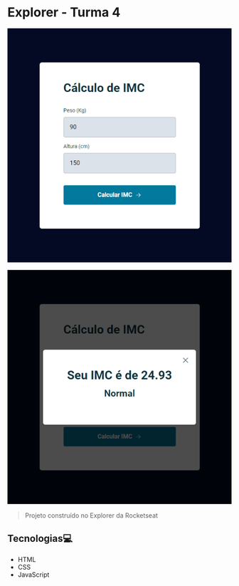 # Explorer - Turma 4

![preview](./.github/preview.png)

![preview](./.github/preview2.png)

>Projeto construído no Explorer da Rocketseat

## Tecnologias💻

- HTML
- CSS
- JavaScript